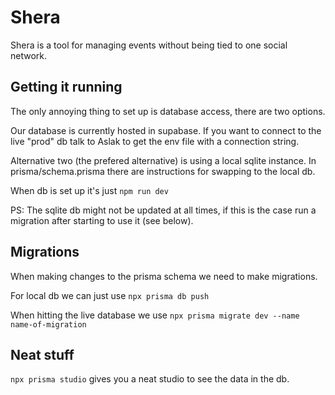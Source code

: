 # Shera

Shera is a tool for managing events without being tied to one social
network.

## Getting it running

The only annoying thing to set up is database access, there are two options.

Our database is currently hosted in supabase. If you want to connect to the live "prod" db talk to Aslak to get the env file with a connection string.

Alternative two (the prefered alternative) is using a local sqlite instance. In prisma/schema.prisma there are instructions for swapping to the local db.

When db is set up it's just `npm run dev`

PS: The sqlite db might not be updated at all times, if this is the case run a migration after starting to use it (see below).

## Migrations

When making changes to the prisma schema we need to make migrations.

For local db we can just use `npx prisma db push`

When hitting the live database we use `npx prisma migrate dev --name name-of-migration`

## Neat stuff

`npx prisma studio` gives you a neat studio to see the data in the db.
